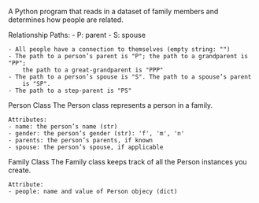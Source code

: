 A Python program that reads in a dataset of family members and determines how 
people are related.

Relationship Paths:
    - P: parent
    - S: spouse

    - All people have a connection to themselves (empty string: "")
    - The path to a person’s parent is "P"; the path to a grandparent is "PP";
        the path to a great-grandparent is "PPP"
    - The path to a person’s spouse is "S". The path to a spouse’s parent 
        is "SP".
    - The path to a step-parent is "PS"


Person Class
    The Person class represents a person in a family. 

    Attributes:
    - name: the person’s name (str)
    - gender: the person’s gender (str): 'f', 'm', 'n'
    - parents: the person’s parents, if known 
    - spouse: the person’s spouse, if applicable

Family Class
    The Family class keeps track of all the Person instances you create. 

    Attribute:
    - people: name and value of Person objecy (dict)